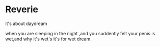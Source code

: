 # Reverie
it's about daydream

when you are sleeping in the night ,and you suddently felt your penis is wet,and why it's wet's it's for wet dream.
